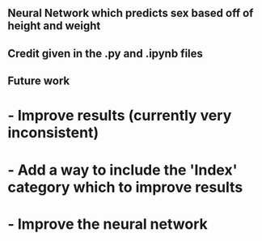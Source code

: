 ## Neural Network which predicts sex based off of height and weight
## Credit given in the .py and .ipynb files

## Future work
# - Improve results (currently very inconsistent)
# - Add a way to include the 'Index' category which to improve results
# - Improve the neural network
